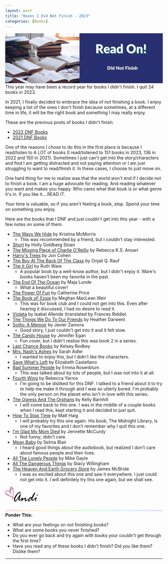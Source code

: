 ```yaml
---
layout: post
title: "Books I Did Not Finish - 2023"
categories: [Books]
---
```

![DNF](/images/DNF2.jpeg)
This year may have been a record year for books I didn't finish. I quit 24 books in 2023. 

In 2021, I finally decided to embrace the idea of not finishing a book. I enjoy keeping a list of the ones I don't finish because sometimes, at a different time in life, it will be the right book and something I may really enjoy. 

These are the previous posts of books I didn't finish:
* [2022 DNF Books](https://andihays.dev/books/2023/02/07/dnf-books-2022.html)
* [2021 DNF Books](https://andihays.dev/books/2022/01/06/books-dnf.html)

One of the reasons I chose to do this in the first place is because I read/listen to A LOT of books (I read/listened to 151 books in 2023, 136 in 2022 and 150 in 2021). Sometimes I just can't get into the story/characters and find I am getting distracted and not paying attention or I am just struggling to want to read/finish it. In these cases, I choose to just move on. 

One hard thing for me to realize was that the world won't end if I decide not to finish a book. I am a huge advocate for reading. And reading whatever you want and makes you happy. Who cares what that book is or what genre it's in. If you like it....READ IT.

Your time is valuable, so if you aren't feeling a book, stop. Spend your time on something you enjoy.

Here are the books that I DNF and just couldn't get into this year - with a few notes on some of them.

- [The Ways We Hide](https://www.amazon.com/Ways-We-Hide-Novel/dp/1728249767/ref=monarch_sidesheet) by Kristina McMorris 
  - This was recommended by a friend, but I couldn't stay interested.
- [Short](https://www.amazon.com/Short-Holly-Goldberg-Sloan/dp/0399186220/ref=monarch_sidesheet) by Holly Goldberg Sloan
- [The Missing Piece of Charlie O'Reilly](https://www.amazon.com/Missing-Piece-Charlie-OReilly/dp/0062679678/ref=monarch_sidesheet) by Rebecca K.S. Ansari
- [Harry's Trees](https://www.amazon.com/Harrys-Trees-Jon-Cohen/dp/0778308820/ref=monarch_sidesheet) by Jon Cohen
- [The Boy At The Back Of The Class](https://www.amazon.com/Boy-at-Back-Class/dp/1984850814/ref=monarch_sidesheet) by Onjali Q. Rauf
- [The It Girl](https://www.amazon.com/Girl-Ruth-Ware/dp/1982155272/ref=monarch_sidesheet) by Ruth Ware 
  - A popular book by a well-know author, but I didn't enjoy it. Ware's books haven't been my favorite in the past.
- [The End Of The Ocean](https://www.amazon.com/End-Ocean-Novel-Maja-Lunde/dp/0062951386/ref=monarch_sidesheet) by Maja Lunde 
  - What a beautiful cover!
- [The Power Of Fun](https://www.amazon.com/Power-Fun-Feel-Alive-Again/dp/0593241428/ref=monarch_sidesheet) by Catherine Price
- [The Book oF Essie](https://www.amazon.com/Book-Essie-Meghan-MacLean-Weir/dp/0525436073/ref=monarch_sidesheet) by Meghan MacLean Weir 
  - This was for book club and I could not get into this. Even after hearing it discussed, I had no desire to read it.
- [Violeta](https://www.amazon.com/Violeta-English-Novel-Isabel-Allende/dp/0593496221/ref=monarch_sidesheet) by Isabel Allende (translated by Frances Riddle)
- [The Things We Do To Our Friends](https://www.amazon.com/Things-We-Do-Our-Friends/dp/059349718X/ref=monarch_sidesheet) by Heather Darwent
- [Solito: A Memoir](https://www.amazon.com/Solito-Memoir-Javier-Zamora/dp/0593498089/ref=monarch_sidesheet) by Javier Zamora 
  - Good story, I just couldn't get into it and it felt slow.
- [The Candy House](https://www.amazon.com/Candy-House-Novel-Jennifer-Egan/dp/1476716773/ref=monarch_sidesheet) by Jennifer Egan 
  - Fun cover, but I didn't realize this was book 2 in a series.
- [Last Chance Books](https://www.amazon.com/Last-Chance-Books-Kelsey-Rodkey/dp/0062994476/ref=monarch_sidesheet) by Kelsey Rodkey
- [Mrs. Nash's Ashes](https://www.amazon.com/Mrs-Nashs-Ashes-Sarah-Adler/dp/0593547799/ref=monarch_sidesheet) by Sarah Adler 
  - I wanted to enjoy this, but I didn't like the characters.
- [Save What's Left](https://www.amazon.com/Save-Whats-Left-Morning-America/dp/0593469194/ref=monarch_sidesheet) by Elizabeth Castellano
- [Bad Summer People](https://www.amazon.com/Bad-Summer-People-Emma-Rosenblum/dp/125088702X/ref=monarch_sidesheet) by Emma Rosenblum 
  - This was talked about by lots of people, but I was not into it at all.
- [Fourth Wing](https://www.amazon.com/Fourth-Wing-Empyrean-Rebecca-Yarros/dp/1649374046/ref=monarch_sidesheet) by Rebecca Yarros 
  - I'm going to be disliked for this DNF. I talked to a friend about it to try to help me make it through and I was so utterly bored. I'm probably the only person on the planet who isn't in love with this series.
- [The Ogress And The Orphans](https://www.amazon.com/Ogress-Orphans-Kelly-Barnhill/dp/1643754017/ref=monarch_sidesheet) by Kelly Barnhill 
  - I will come back to this one. I was in the middle of a couple books when I read this, kept starting it and decided to just quit.
- [How To Stop Time](https://www.amazon.com/How-Stop-Time-Matt-Haig/dp/0525522891/ref=monarch_sidesheet) by Matt Haig 
  - I will probably try this one again. His book, The Midnight Library, is one of my favorites and I don't remember why I quit this one.
- [I'm Glad My Mom Died](https://www.amazon.com/Im-Glad-My-Mom-Died/dp/1668022842/ref=monarch_sidesheet) by Jennette McCurdy 
  - Not funny; didn't care.
- [Mean Baby](https://www.amazon.com/Mean-Baby-Memoir-Growing-Up/dp/059308277X/ref=monarch_sidesheet) by Selma Blair 
  - I heard good things about the audiobook, but realized I don't care about famous people and their lives.
- [All The Lonely People](https://www.amazon.com/All-Lonely-People-Mike-Gayle/dp/1538720175/ref=monarch_sidesheet) by Mike Gayle
- [All The Dangerous Things](https://www.amazon.com/All-Dangerous-Things-Stacy-Willingham/dp/125080387X/ref=monarch_sidesheet) by Stacy Willingham
- [The Heaven And Earth Grocery Store](https://www.amazon.com/Heaven-Earth-Grocery-Store-Novel-ebook/dp/B0BPNP7YQB/ref=monarch_sidesheet) by James McBride 
  - I was so excited about this one and saw it everywhere. I just could not get into it. I will definitely try this one again, but we shall see.

![Andi](/images/andi.jpg)

![header](/images/SkinnyRainbow2.jpeg)
**Ponder This:**
- What are your feelings on not finishing books? 
- What are some books you never finished?
- Do you ever go back and try again with books your couldn't get through the first time?
- Have you read any of these books I didn't finish? Did you like them? Dislike them?

----